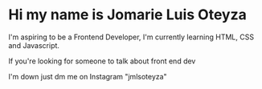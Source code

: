 # Hi my name is Jomarie Luis Oteyza

I'm aspiring to be a Frontend Developer, I'm currently learning HTML, CSS and Javascript.

If you're looking for someone to talk about front end dev 

I'm down just dm me on Instagram "jmlsoteyza" 
